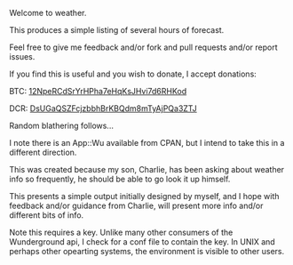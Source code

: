 Welcome to weather.

This produces a simple listing of several hours of forecast.

Feel free to give me feedback and/or fork and pull requests and/or report
issues.

If you find this is useful and you wish to donate, I accept donations:

BTC: <a href="bitcoin:12NpeRCdSrYrHPha7eHqKsJHvi7d6RHKod">12NpeRCdSrYrHPha7eHqKsJHvi7d6RHKod</a>

DCR: <a href="decred:DsUGaQSZFcjzbbhBrKBQdm8mTyAjPQa3ZTJ">DsUGaQSZFcjzbbhBrKBQdm8mTyAjPQa3ZTJ</a>


Random blathering follows...

I note there is an App::Wu available from CPAN, but I intend to take this
in a different direction.

This was created because my son, Charlie, has been asking about weather info
so frequently, he should be able to go look it up himself.

This presents a simple output initially designed by myself, and I hope with
feedback and/or guidance from Charlie, will present more info and/or different
bits of info.

Note this requires a key.  Unlike many other consumers of the Wunderground api,
I check for a conf file to contain the key.  In UNIX and perhaps other
opearting systems, the environment is visible to other users.
